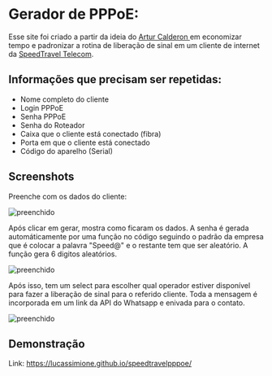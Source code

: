
# Gerador de PPPoE:

Esse site foi criado a partir da ideia do <a href="https://github.com/artur-calderon"> Artur Calderon </a> em economizar tempo e padronizar a rotina de liberação de sinal em um cliente de internet da <a href="https://speedtravel.com.br/">SpeedTravel Telecom</a>.

## Informações que precisam ser repetidas:

- Nome completo do cliente
- Login PPPoE
- Senha PPPoE
- Senha do Roteador
- Caixa que o cliente está conectado (fibra)
- Porta em que o cliente está conectado
- Código do aparelho (Serial)



## Screenshots
Preenche com os dados do cliente:

![preenchido](https://i.imgur.com/4l6XxyZ.png)

Após clicar em gerar, mostra como ficaram os dados.
A senha é gerada automáticamente por uma função no código seguindo o padrão da empresa
que é colocar a palavra "Speed@" e o restante tem que ser aleatório. A função gera 6 digitos aleatórios.

![preenchido](https://i.imgur.com/HBXm4zO.png)

Após isso, tem um select para escolher qual operador estiver disponível para fazer a liberação de sinal para o referido cliente.
Toda a mensagem é incorporada em um link da API do Whatsapp e enivada para o contato.

![preenchido](https://i.imgur.com/IBeAXA8.png)

## Demonstração

Link: https://lucassimione.github.io/speedtravelpppoe/

